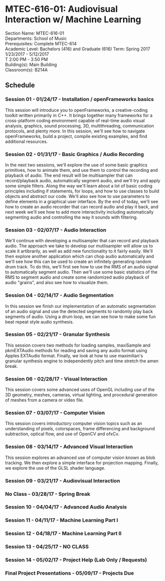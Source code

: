 # MTEC-616-01: Audiovisual Interaction w/ Machine Learning

Section Name: MTEC-616-01  
Departments: School of Music  
Prerequisites: Complete MTEC-614  
Academic Level: Bachelors (416) and Graduate (616)
Term: Spring 2017  
1/23/2017 - 5/12/2017  
T 2:00 PM - 3:50 PM  
Building(s): Main Building  
Classroom(s): B214A  

## Schedule

### Session 01 - 01/24/17 - Installation / openFrameworks basics

This session will introduce you to openFrameworks, a creative-coding toolkit written primarily in C++.  It brings together many frameworks for a cross-platform coding environment capable of real-time audio visual analysis, graphics, sound processing, 3D, multithreading, communication protocols, and plenty more.  In this session, we'll see how to navigate openFrameworks, build a project, compile existing examples, and find additional resources.

### Session 02 - 01/31/17 - Basic Graphics / Audio Recording

In the next two sessions, we'll explore the use of some basic graphics primitives, how to animate them, and use them to control the recording and playback of audio.  The end result will be multisampler that can record/playback audio, automatically segment audio, and we'll try and apply some simple filters.  Along the way we'll learn about a lot of basic coding principles including if statements, for loops, and how to use classes to build objects and abstract our code.  We'll also see how to use parameters to define elements in a graphical user interface.  By the end of today, we'll see how to create an audio recorder that can record audio and play it back, and next week we'll see how to add more interactivity including automatically segmenting audio and controlling the way it sounds with filtering.

### Session 03 - 02/07/17 - Audio Interaction

We'll continue with developing a multisampler that can record and playback audio.  The approach we take to develop our mutlisampler will allow us to scale it artibrarily, as well as add new functionality to it fairly easily.  We'll then explore another application which can chop audio automatically and we'll see how this can be used to create an infinitely generating random drum track.  To do this, we'll first see how to use the RMS of an audio signal to automatically segment audio.  Then we'll use some basic statistics of the RMS to segment audio and create some randomized audio playback of audio "grains", and also see how to visualize them.

### Session 04 - 02/14/17 - Audio Segmentation

In this session we finish our implementation of an automatic segmentation of an audio signal and use the detected segments to randomly play back segments of audio.  Using a drum loop, we can see how to make some fun beat repeat style audio synthesis.

### Session 05 - 02/21/17 - Granular Synthesis

This session covers two methods for loading samples, maxiSample and pkmEXTAudio methods for reading and saving any audio format using Apples EXTAudio format.  Finally, we look at how to use maximilian's granular synthesis engine to independently pitch and time stretch the amen break.

### Session 06 - 02/28/17 - Visual Interaction

This session covers some advanced uses of OpenGL including use of the 3D geometry, meshes, cameras, virtual lighting, and procedural generation of meshes from a camera or video file.

### Session 07 - 03/07/17 - Computer Vision

This session covers introductory computer vision topics such as an understanding of pixels, colorspaces, frame differencing and background subtraction, optical flow, and use of OpenCV and ofxCv.

### Session 08 - 03/14/17 - Advanced Visual Interaction

This session explores an advanced use of computer vision known as blob tracking.  We then explore a simple interface for projection mapping.  Finally, we explore the use of the GLSL shader language.

### Session 09 - 03/21/17 - Audiovisual Interaction
### No Class - 03/28/17 - Spring Break
### Session 10 - 04/04/17 - Advanced Audio Analysis
### Session 11 - 04/11/17 - Machine Learning Part I
### Session 12 - 04/18/17 - Machine Learning Part II
### Session 13 - 04/25/17 - NO CLASS
### Session 14 - 05/02/17 - Project Help (Lab Only / Requests)
### Final Project Presentations - 05/09/17 - Projects Due

